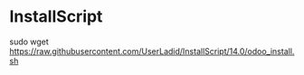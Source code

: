 # InstallScript
sudo wget https://raw.githubusercontent.com/UserLadid/InstallScript/14.0/odoo_install.sh

